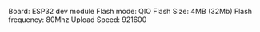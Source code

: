 Board: ESP32 dev module
Flash mode: QIO
Flash Size: 4MB (32Mb)
Flash frequency: 80Mhz
Upload Speed: 921600

